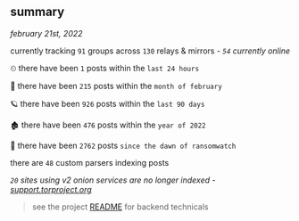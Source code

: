 
## summary
_february 21st, 2022_

currently tracking `91` groups across `130` relays & mirrors - _`54` currently online_

⏲ there have been `1` posts within the `last 24 hours`

🦈 there have been `215` posts within the `month of february`

🪐 there have been `926` posts within the `last 90 days`

🏚 there have been `476` posts within the `year of 2022`

🦕 there have been `2762` posts `since the dawn of ransomwatch`

there are `48` custom parsers indexing posts

_`20` sites using v2 onion services are no longer indexed - [support.torproject.org](https://support.torproject.org/onionservices/v2-deprecation/)_

> see the project [README](https://github.com/thetanz/ransomwatch#ransomwatch--) for backend technicals
